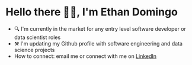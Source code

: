 # Hello there 👋🏻, I'm Ethan Domingo

- 🔍 I'm currently in the market for any entry level software developer or data scientist roles
- ⚒️ I'm updating my Github profile with software engineering and data science projects
- How to connect: email me or connect with me on [LinkedIn](https://www.linkedin.com/in/ethan-domingo-5a84b5196/)
